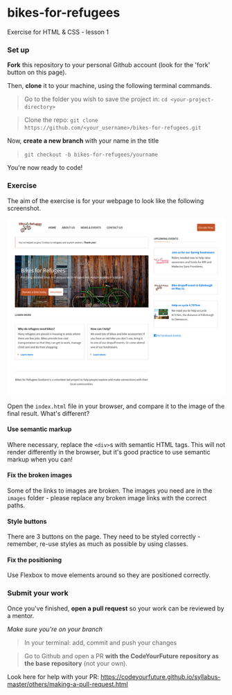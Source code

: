 # bikes-for-refugees
Exercise for HTML & CSS - lesson 1

### Set up

**Fork** this repository to your personal Github account (look for the 'fork' button on this page).

Then, **clone** it to your machine, using the following terminal commands.

>Go to the folder you wish to save the project in:
`cd <your-project-directory>`

>Clone the repo:
`git clone https://github.com/<your_username>/bikes-for-refugees.git`

Now, **create a new branch** with your name in the title
>`git checkout -b bikes-for-refugees/yourname`

You're now ready to code!

### Exercise

The aim of the exercise is for your webpage to look like the following screenshot.

![Bike For Refugees after](bikes-for-refugees-after.png)

Open the `index.html` file in your browser, and compare it to the image of the final result. What's different?

#### Use semantic markup

Where necessary, replace the `<div>`s with semantic HTML tags. This will not render differently in the browser, but it's good practice to use semantic markup when you can!

#### Fix the broken images

Some of the links to images are broken. The images you need are in the `images` folder - please replace any broken image links with the correct paths.

#### Style buttons

There are 3 buttons on the page. They need to be styled correctly - remember, re-use styles as much as possible by using classes.

#### Fix the positioning

Use Flexbox to move elements around so they are positioned correctly.

### Submit your work

Once you've finished, **open a pull request** so your work can be reviewed by a mentor.

_Make sure you're on your branch_

> In your terminal: add, commit and push your changes

> Go to Github and open a PR **with the CodeYourFuture repository as the base repository** (not your own).

Look here for help with your PR: https://codeyourfuture.github.io/syllabus-master/others/making-a-pull-request.html
